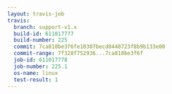 ```yaml
---
layout: travis-job
travis:
  branch: support-v1.x
  build-id: 611017777
  build-number: 225
  commit: 7ca810be3f6fe10307becd8448723f8b9b133e00
  commit-range: 7f328f752936...7ca810be3f6f
  job-id: 611017778
  job-number: 225.1
  os-name: linux
  test-result: 1
---
```

